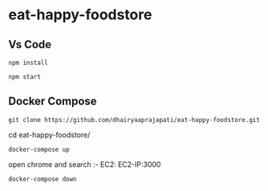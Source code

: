 # eat-happy-foodstore
## Vs Code
```
npm install
```
``` 
npm start
```
## Docker Compose
``` 
git clone https://github.com/dhairyaaprajapati/eat-happy-foodstore.git
```
cd eat-happy-foodstore/

```
docker-compose up
```

open chrome and search :- EC2: EC2-IP:3000
```
docker-compose down
```